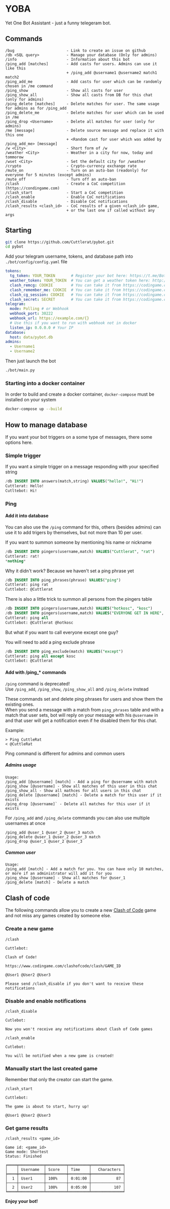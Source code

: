 # YOBA

Yet One Bot Assistant - just a funny telegeram bot.

## Commands

```
/bug                       - Link to create an issue on github
/db <SQL query>            - Manage your database (Only for admins)
/info                      - Information about this bot
/ping_add [matches]        - Add casts for users. Admins can use it like this 
                           + /ping_add @username1 @username2 match1 match2
/ping_add_me               - Add casts for user which can be randomly chosen in /me command
/ping_show                 - Show all casts for user
/ping_show_all             - Show all casts from DB for this chat (only for admins)
/ping_delete [matches]     - Delete matches for user. The same usage for admins as for /ping_add
/ping_delete_me            - Delete matches for user which can be used in /me
/ping_drop <Username>      - Delete all matches for user (only for admins)
/me [message]              - Delete source message and replace it with this one
                           + <Random cast for user which was added by /ping_add_me> [message]
/w <City>                  - Short form of /w
/weather <City>            - Weather in a city for now, today and tommorow
/wset <City>               - Set the default city for /weather
/crypto                    - Crypto-currency exchange rate
/mute_on                   - Turn on an auto-ban (readonly) for everyone for 5 minutes (except admins)
/mute_off                  - Turn off an auto-ban
/clash                     - Create a CoC competition (https://condingame.com)
/clash_start               - Start a CoC competition
/clash_enable              - Enable CoC notifications
/clash_disable             - Disable CoC notifications
/clash_results <clash_id>  - CoC results of a given <clash_id> game,
                           + or the last one if called without any args
```

## Starting

```bash
git clone https://github.com/Cuttlerat/pybot.git
cd pybot
```

Add your telegram username, tokens, and database path into `./bot/config/config.yaml` file
```yaml
tokens:
  tg_token: YOUR_TOKEN       # Register your bot here: https://t.me/BotFather
  weather_token: YOUR_TOKEN  # You can get a weather token here: http://openweathermap.org/
  clash_remcg: COOKIE        # You can take it from https://codingame.com cookies
  clash_remember_me: COOKIE  # You can take it from https://codingame.com cookies
  clash_cg_session: COOKIE   # You can take it from https://codingame.com cookies
  clash_secret: SECRET       # You can take it from https://codingame.com requests
telegram:
  mode: Polling # or Webhook
  webhook_port: 30222
  webhook_url: https://example.com/{}
  # Use this if you want to run with webhook not in docker
  listen_ip: 0.0.0.0 # Your IP
database:
  host: data/pybot.db
admins:
  - Username1
  - Username2
```

Then just launch the bot

```bash
./bot/main.py
```

### Starting into a docker container

In order to build and create a docker container, `docker-compose` must be installed on your system

```bash
docker-compose up --build
```


## How to manage database

If you want your bot triggers on a some type of messages, there some options here.

### Simple trigger

If you want a simple trigger on a message responding with your specified string

```sql
/db INSERT INTO answers(match,string) VALUES("hello!", "Hi!")
Cuttlerat: Hello!
Cutltebot: Hi!
```

### Ping
#### Add it into database

You can also use the `/ping` command for this, others (besides admins) can use it to add trigers by themselves, but not more than 10 per user.

If you want to summon someone by mentioning his name or nickname

```sql
/db INSERT INTO pingers(username,match) VALUES("Cuttlerat", "rat")
Cuttlerat: rat!
*nothing*
```

Why it didn't work? Because we haven't set a ping phrase yet

```sql
/db INSERT INTO ping_phrases(phrase) VALUES("ping")
Cuttlerat: ping rat
Cuttlebot: @Cuttlerat
```

There is also a little trick to summon all persons from the pingers table

```sql
/db INSERT INTO pingers(username,match) VALUES("hotkosc", "kosc")
/db INSERT INTO pingers(username,match) VALUES("EVERYONE GET IN HERE", "all")
Cuttlerat: ping all
Cuttlebot: @Cuttlerat @hotkosc
```

But what if you want to call everyone except one guy?

You will need to add a ping exclude phrase

```sql
/db INSERT INTO ping_exclude(match) VALUES("except")
Cuttlerat: ping all except kosc
Cuttlebot: @Cuttlerat
```

#### Add with /ping_* commands

`/ping` command is deprecated!  
Use `/ping_add`, `/ping_show`, `/ping_show_all` and `/ping_delete` instead  

These commands set and delete ping phrases for users and show them the existing ones.  
When you send a message with a match from `ping_phrases` table and with a match that user sets, bot will reply on your message with his `@username` in and that user will get a notification even if he disabled them for this chat.

Example:
```
> Ping CuttleRat
< @CuttleRat
```

Ping command is different for admins and common users


##### Admins usage

```
Usage: 
/ping_add [@username] [match] - Add a ping for @username with match
/ping_show [@username] - Show all matches of this user in this chat
/ping_show_all - Show all mathces for all users in this chat
/ping_delete [@username] [match] - Delete a match for this user if it exists
/ping_drop [@username]` - Delete all matches for this user if it exists
```

For `/ping_add` and `/ping_delete` commands you can also use multiple usernames at once  
```
/ping_add @user_1 @user_2 @user_3 match
/ping_delete @user_1 @user_2 @user_3 match
/ping_drop @user_1 @user_2 @user_3
```

##### Common user

```
Usage: 
/ping_add [match] - Add a match for you. You can have only 10 matches, or more if an administrator will add it for you  
/ping_show [@username] - Show all matches for @user_1  
/ping_delete [match] - Delete a match  
```

## Clash of code

The following commands allow you to create a new [Clash of Code](https://www.codingame.com/multiplayer/clashofcode) game and not miss any games created by someone else.

### Create a new game

```
/clash

Cuttlebot:

Clash of Code!

https://www.codingame.com/clashofcode/clash/GAME_ID

@User1 @User2 @User3

Please send /clash_disable if you don't want to receive these notifications
```

### Disable and enable notifications

```
/clash_disable

Cutlebot:

Now you won't receive any notifications about Clash of Code games
```

```
/clash_enable

Cutlebot:

You will be notified when a new game is created!
```

### Manually start the last created game

Remember that only the creator can start the game.

```
/clash_start

Cuttlebot:

The game is about to start, hurry up!

@User1 @User2 @User3
```

### Get game results

```
/clash_results <game_id>

Game id: <game_id>
Game mode: Shortest
Status: Finished

╒════╤═══════════╤═════════╤═════════╤══════════════╕
│    │ Username  │ Score   │ Time    │   Characters │
╞════╪═══════════╪═════════╪═════════╪══════════════╡
│  1 │ User1     │ 100%    │ 0:01:00 │           87 │
├────┼───────────┼─────────┼─────────┼──────────────┤
│  2 │ User2     │ 100%    │ 0:05:00 │          107 │
╘════╧═══════════╧═════════╧═════════╧══════════════╛
```

**Enjoy your bot!**

